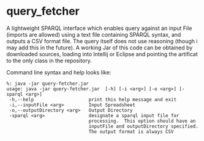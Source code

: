 # query_fetcher

A lightweight SPARQL interface which enables query against an input File (imports are allowed)
using a text file containing SPARQL syntax, and outputs a CSV format file.  The query itself
does not use reasoning (though i may add this in the future).  A working Jar of this code
can be obtained by downloaded sources, loading into Intellij or Eclipse and pointing the artificat
to the only class in the repository.  

Command line syntax and help looks like:

```
%: java -jar query-fetcher.jar 
usage: java -jar query-fetcher.jar  [-h] [-i <arg>] [-o <arg>] [-sparql <arg>]
 -h,--help                    print this help message and exit
 -i,--inputFile <arg>         Input Spreadsheet
 -o,--outputDirectory <arg>   Output Directory
 -sparql <arg>                designate a sparql input file for
                              processing.  This option should have an
                              inputFile and outputDirectory specified.
                              The output format is always CSV
```
